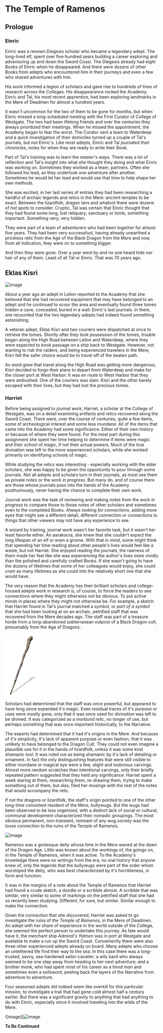 # The Temple of Ramenos
## Prologue

### Einric
Einric was a renown Diegesis scholar who became a legendary adept. The long-lived elf, spent over five hundred years building a career exploring and adventuring up and down the Sword Coast. The Diegesis already had eight Books of Einric when he disappeared. And there were dozens of other Books from adepts who encountered him in their journeys and even a few who shared adventures with him.

His work informed a legion of scholars and gave rise to hundreds of lines of research across the Colleges. His disappearance rocked the Academy. Einric and Tal, his most recent apprentice, had been exploring landmarks in the Mere of Deadmen for almost a hundred years.

It wasn't uncommon for the two of them to be gone for months, but when Einric missed a long-scheduled meeting with the First Curator of College of Westgate. The two had been lifelong friends and over the centuries they always prioritized their meetings. When he missed the appointment, the Academy began to fear the worst. The Curator sent a team to Waterdeep and a quick investigation of their domiciles turned up a couple of Tal's journals, but not Einric's. Like most adepts, Einric and Tal journaled their chronicles, notes for when they are ready to write their Book.

Part of Tal's training was to learn the *master's ways.* There was a lot of reflection and Tal's insight into what she thought they doing and what Einric was working on. Sometimes they worked as a team, partners. Often she followed his lead, as they undertook one adventure after another. Sometimes he would let her lead and would use that time to help shape her own methods.

She was excited, in her last series of entries they had been researching a handful of archaic legends and relics in the Mere: ancient temples to be exact. Between the lizardfolk, dragon lairs and whatnot there were dozens of *hot spots* to consider. Cryptic, Tal was certain that Einric thought that they had found some long, lost reliquary, sanctuary or tomb, something important. Something very, very hidden.

They were part of a team of adventurers who had been together for almost five years. They had been very successfuol, having already unearthed a priceless relic from the Age of the Black Dragon from the Mere and now, from all indication, they were on to something bigger.

And then they were gone. Over a year went by and no one heard hide nor hair of any of them. Least of all Tal or Einric. That was 70 years ago.

## Eklas Kisri
![image](https://user-images.githubusercontent.com/75657964/116946509-23438500-ac2f-11eb-9b19-34e9f0a621d2.png)

About a year ago an adept in Leilon reported to the Academy that she believed that she had recovered equipment that may have belonged to an adept and he continued to scour the area and eventually found three tomes hidden a cave, concealed, buried in a wall: Einric's last journals. In them, she recounted that the two legendary adepts had indeed found something astonishing.

A veteran adept, Eklas Kisri and two couriers were dispatched at once to retrieve the tomes. Shortly after they took possession of the tomes, trouble began along the High Road between Leilon and Waterdeep, where they were expected to book passage on a ship back to Westgate. However, not wanting to risk the raiders, and being experienced travelers in the Mere, Kisri felt the safer choice would be to travel off of the beaten path. 

As word grew that travel along the High Road was getting more dangerous, Kisri decided to forgo their plans to depart from Waterdeep and make for the closer port at West Harbor. It was en route to West Harbor that they were ambushed. One of the couriers was slain. Kisri and the other barely escaped with their lives, but they had lost the precious tomes.

### Harriet
Before being assigned to *journal work*, Harriet, a scholar at the College of Westgate, was on a detail examining artifacts and relics recovered along the Sword Coast. There were, over the course of centuries, quite a few items, some of archeological interest and some less mundane. All of the items that came into the Academy had some significance. Either of their own history or because of where they were found. For the most part during this assignment she spent her time helping to determine if items were magic and their school of magic, if not their actual powers. Much of the true divination was left to the more experienced scholars, while she worked primarily on identifying schools of magic.

While studying the relics was interesting - especially working with the elder scholars, she was happy to be given the opportunity to pour through some journals. Not all adepts and scholars turn in their journals, as most see them as private notes or the *work in progress*. But many do, and of course there are those whose journals pass into the hands of the Academy posthumously, never having the chance to complete their own work.

Journal work was the task of reviewing and making notes from the *work in progress* to compare those to those notes of other scholars and sometimes even to the completed Books. *Always looking for connections*, adding more eyes that might see a different detail, different connection or connections to things that other viewers may not have any experience to see.

A wizard by training, journal work wasn't her favorite task, but it wasn't her least favorite either. An aarakocra, she knew that she couldn't expect the long lifespan of an elf or even a gnome. With that in mind, some might think that spending her time reading about other people's lives would feel like a waste, but not Harriet. She enjoyed reading the journals, the rawness of them made her feel like she was experiencing the author's lives more vividly than the polished and carefully crafted Books. If she wasn't going to have the dozens of lifetimes that some of her colleagues would enjoy, she could cram as many lifetimes as she could into the relatively short one that she would have.

The very reason that the Academy has their brilliant scholars and college-housed adepts work in research is, of course, to force the readers to see connections where they might otherwise not be obvious. To put active minds in places where they might not otherwise be. For example, a sketch that Harriet found in Tal's journal matched a symbol, or *part of a symbol* that she had been looking at on an archaic, petrified staff that was recovered from the Mere decades ago. The staff was part of a treasure horde from a long-abandoned subterranean outpost of a Black Dragon cult, presumably from the Age of Dragons.

![image](https://github.com/gregofgreg5/magick-ink2020/blob/main/images/petrified-staff.jpg?raw=true)

Scholars had determined that the staff was once powerful, but appeared to have long since expended it's magic. Even residual traces of it's purpose or uses were mostly gone, only that it was once used for *divination* was left to be divined. It was categorized as a *morbund relic*, no longer of use, but perhaps something that was once important historically, to the Narrative. 

The experts had determined that it had it's origins in the Mere. And because of it's simplicity, it's lack of apparent purpose or even fashion, that it was unlikely to have belonged to the Dragon Cult. They could not even imagine a plausible use for it in the hands of lizardfolk, unless it was some kind shamanic tool. It was ruled out as being shamanic by it's lack of detailing or ornament. In fact the only distinguishing features that were still visible to either mundane or magical eye were a few, slight and inobvious carvings. Almost more random scratches than intentional carvings, only their briefly repeated pattern suggested that they held any significance. Harriet spent a week staring at them, researching them, re-drawing them, trying to make something out of them, but alas, filed her musings with the rest of the notes that would accompany the relic.

If not the dragons or lizardfolk, the staff's origin pointed to one of the other long-time consistent resident of the Mere, bullywugs. But the wugs had been observed to be less organized, with a distinct lack of social or cultural, communal development characterized their nomadic groupings. The most obvious permanent, non-transient, remnant of any wug *society* was the loose connection to the ruins of the Temple of Ramenos. 

![image](https://user-images.githubusercontent.com/75657964/116943497-8b429d00-ac28-11eb-8144-7915fe75ab4f.png)

Ramenos was a grotesque deity whose time in the Mere waned at the dawn of the Dragon Age. Little was known about the workings of, the goings on, in the Temple of Ramenos, when it was active. To the Academy's knowledge there were no writings from the era, no oral history that anyone knew of, only the legends that the bullywugs were part of the order whom worshiped the deity, who was best characterized by it's horribleness, in form and function.

It was in the margins of a note about the Temple of Ramenos that Harriet had found a crude sketch, a doodle or a scribble almost. A scribble that was similar, very similar to some of markings on the petrified staff that she had so recently been studying. Different, for sure, but similar. Similar enough to make the connection. 

Given the connection that she discovered, Harriet was asked to go investigate the ruins of *the Temple of Ramenos*, in the Mere of Deadmen. An adept with her share of experience in the world outside of the College, she seemed the perfect person to undertake this journey. As fate would have it, the merchant ship *Admiral's Yalmen* was in port at Westgate and available to make a run up the Sword Coast. Conveniently there were also three other experienced adepts already on board. Many adepts who choose an untethered life find their way to the sea. In this case there was a long-trusted, savvy, sea-hardened sailor-cavalier; a wily bard who always seemed to be one step away from heading to her next adventure; and a brother monk, who had spent most of his career as a *hired man* and sometimes even a *sellsword*, peeling back the layers of the Narrative from adventure to adventure.

Four seasoned adepts did indeed seem like overkill for this particular mission, to investigate a trail that had gone cold almost half a century earlier. But there was a significant gravity to anything that had anything to do with Einric, especially since it involved traveling into the wilds of the Mere. 

![image](![image](https://user-images.githubusercontent.com/75657964/116946454-ff803f00-ac2e-11eb-9b53-fae3224e61cf.png)

**To Be Continued**
